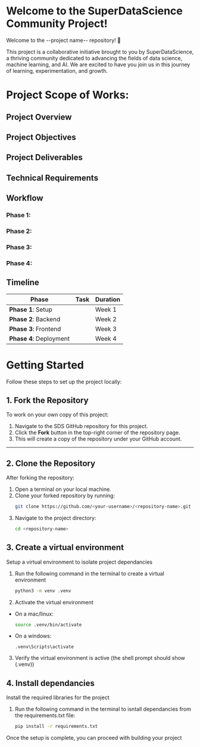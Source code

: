 # Welcome to the SuperDataScience Community Project!
Welcome to the --project name-- repository! 🎉

This project is a collaborative initiative brought to you by SuperDataScience, a thriving community dedicated to advancing the fields of data science, machine learning, and AI. We are excited to have you join us in this journey of learning, experimentation, and growth.

# Project Scope of Works:

## Project Overview


## Project Objectives


## Project Deliverables


## Technical Requirements


## Workflow

### **Phase 1:**

### **Phase 2:**

### **Phase 3:**

### **Phase 4:**

## Timeline

| **Phase**  | **Task**                    | **Duration** |
|------------|-----------------------------|--------------|
| **Phase 1**: Setup |                     |  Week 1      |
| **Phase 2**: Backend |                   |  Week 2      |
| **Phase 3**: Frontend |                  |  Week 3      |
| **Phase 4**: Deployment |                |  Week 4      |

# Getting Started

Follow these steps to set up the project locally:

## 1. Fork the Repository
To work on your own copy of this project:
1. Navigate to the SDS GitHub repository for this project.  
2. Click the **Fork** button in the top-right corner of the repository page.  
3. This will create a copy of the repository under your GitHub account.

---

## 2. Clone the Repository
After forking the repository:
1. Open a terminal on your local machine.  
2. Clone your forked repository by running:
   ```bash
   git clone https://github.com/<your-username>/<repository-name>.git
   ```
3. Navigate to the project directory:
    ```bash
    cd <repository-name>
    ```

## 3. Create a virtual environment
Setup a virtual environment to isolate project dependancies
1. Run the following command in the terminal to create a virtual environment
    ```bash
    python3 -m venv .venv
    ```
2. Activate the virtual environment
  - On a mac/linux:
    ```bash
    source .venv/bin/activate
    ```
  - On a windows:
    ```
    .venv\Scripts\activate
    ```
3. Verify the virtual environment is active (the shell prompt should show (.venv))

## 4. Install dependancies
Install the required libraries for the project
1. Run the following command in the terminal to isntall dependancies from the requirements.txt file:
    ```bash
    pip install -r requirements.txt
    ```
Once the setup is complete, you can proceed with building your project